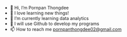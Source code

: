 - 👋 Hi, I’m Pornpan Thongdee
- 👀 I love learning new things!
- 🌱 I’m currently learning data analytics
- 💞️ I will use Github to develop my programs
- 📫 How to reach me pornpanthongdee02@gmail.com

<!---
Pornpanthongdee/Pornpanthongdee is a ✨ special ✨ repository because its `README.md` (this file) appears on your GitHub profile.
You can click the Preview link to take a look at your changes.
--->
